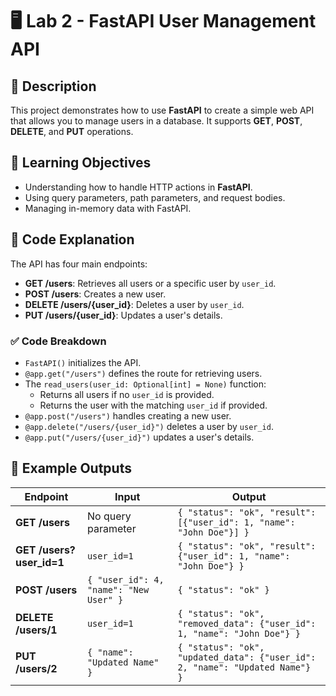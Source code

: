 # 🖥️ Lab 2 - FastAPI User Management API

## 📌 Description
This project demonstrates how to use **FastAPI** to create a simple web API that allows you to manage users in a database. It supports **GET**, **POST**, **DELETE**, and **PUT** operations.

## 📖 Learning Objectives
- Understanding how to handle HTTP actions in **FastAPI**.
- Using query parameters, path parameters, and request bodies.
- Managing in-memory data with FastAPI.

## 📝 Code Explanation
The API has four main endpoints:  
- **GET /users**: Retrieves all users or a specific user by `user_id`.
- **POST /users**: Creates a new user.
- **DELETE /users/{user_id}**: Deletes a user by `user_id`.
- **PUT /users/{user_id}**: Updates a user's details.

### ✅ **Code Breakdown**
- `FastAPI()` initializes the API.
- `@app.get("/users")` defines the route for retrieving users.
- The `read_users(user_id: Optional[int] = None)` function:
  - Returns all users if no `user_id` is provided.
  - Returns the user with the matching `user_id` if provided.
- `@app.post("/users")` handles creating a new user.
- `@app.delete("/users/{user_id}")` deletes a user by `user_id`.
- `@app.put("/users/{user_id}")` updates a user's details.

## 📜 Example Outputs
| Endpoint | Input | Output |
|----------|-------|--------|
| **GET /users** | No query parameter | `{ "status": "ok", "result": [{"user_id": 1, "name": "John Doe"}] }` |
| **GET /users?user_id=1** | `user_id=1` | `{ "status": "ok", "result": {"user_id": 1, "name": "John Doe"} }` |
| **POST /users** | `{ "user_id": 4, "name": "New User" }` | `{ "status": "ok" }` |
| **DELETE /users/1** | `user_id=1` | `{ "status": "ok", "removed_data": {"user_id": 1, "name": "John Doe"} }` |
| **PUT /users/2** | `{ "name": "Updated Name" }` | `{ "status": "ok", "updated_data": {"user_id": 2, "name": "Updated Name"} }` |
